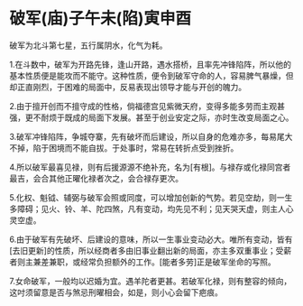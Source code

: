 # 破军(庙)子午未(陷)寅申酉

破军为北斗第七星，五行属阴水，化气为耗。

1.在斗数中，破军为开路先锋，逢山开路，遇水搭桥，且率先冲锋陷阵，所以他的基本性质便是能攻而不能守。这种性质，便令到破军守命的人，容易脾气暴燥，但却正直刚烈，于困难的局面中，反易表现出领导才能与开创的魄力。

2.由于擅开创而不擅守成的性格，倘福德宫见紫微天府，变得多能多劳而主观甚强，更不耐烦于既成的局面下发展。甚至于创业安定之际，亦时生改变局面之心。

3.破军冲锋陷阵，争城夺寨，先有破坏而后建设，所以自身的危难亦多，每易尾大不掉，陷于困境而不能自拔。于处事时，常易在转折点受到挫折。

4.所以破军最喜见禄，则有后援源源不绝补充，名为[有根]。与禄存或化禄同宫者最吉，会合其他正曜化禄者次之，会合禄存更次。

5.化权、魁钺、辅弼与破军会照或同度，可以增加创新的气势。若见空劫，则一生多障碍；见火、铃、羊、陀四煞，凡有变动，均先见不利；见天哭天虚，则主人心灵空虚。

6.由于破军有先破坏、后建设的意味，所以一生事业变动必大。唯所有变动，皆有[去旧更新]的性质，所以经商者多由旧事业翻出新的局面，亦主多双重事业；受薪者则主兼差兼职，或经常负担额外的工作。[能者多劳]正是破军坐命的写照。

7.女命破军，一般均以迟婚为宜。遇羊陀者更甚。若破军化禄，则有整容的倾向，这吋须留意是否与煞忌刑曜相会，如是，则小心会留下疤痕。